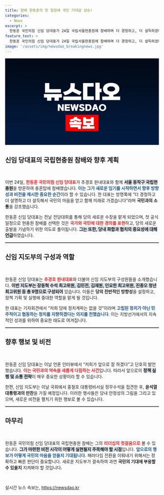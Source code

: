 ```yaml
---
title: 참배 한동훈의 첫 일정에 국민 기대감 상승!
categories:
  - News
excerpt: >
  한동훈 국민의힘 신임 당대표가 24일 국립서울현충원에 참배하며 더 경청하고, 더 설득하겠다는 메시지를 남겼다. 새로운 지도부와 함께 국정 운영의 의지를 다진 그는 윤석열 대통령과 만찬도 예정되어 있어, 정치적 협치의 행보가 기대된다.
feature_text: >
  한동훈 국민의힘 신임 당대표가 24일 국립서울현충원에 참배하며 더 경청하고, 더 설득하겠다는 메시지를 남겼다. 새로운 지도부와 함께 국정 운영의 의지를 다진 그는 윤석열 대통령과 만찬도 예정되어 있어, 정치적 협치의 행보가 기대된다.
image: '/assets/img/newsdao_breakingnews.jpg'
---
```


<p><img src="/assets/img/newsdao_breakingnews.jpg" alt="bookingtag 속보" /></p>

<h2 data-ke-size="size26">신임 당대표의 국립현충원 참배와 향후 계획</h2>

<p data-ke-size="size16">&nbsp;</p>

<p>이번 24일, <b><span style="color: #ee2323;">한동훈 국민의힘 신임 당대표</span></b>가 추경호 원내대표와 함께 <b><span style="background-color: #21538527;">서울 동작구 국립현충원</span></b>을 방문하여 충혼탑에 참배했습니다. <b><span style="color: #1a5490;">이는 그가 새로운 임기를 시작하면서 향후 방향성과 비전을 제시한 중요한 순간</span></b>이라 할 수 있습니다. 한 대표는 방명록에 “더 경청하고 더 설명하고 더 설득해서 국민의 마음을 얻고 함께 미래로 가겠습니다”라며 <b>국민과의 소통</b>을 강조했습니다.</p>

<p>한동훈 신임 당대표는 전날 전당대회를 통해 당의 새로운 수장을 맡게 되었으며, 첫 공식 일정으로 현충원 참배를 선택한 것은 <b><span style="color: #ee2323;">국가와 국민에 대한 경의를 표현</span></b>하고, 당의 새로운 출발을 기념하기 위한 의도로 풀이됩니다. <b><span style="background-color: #21538527;">그는 또한, 당내 화합과 협치의 중요성에 대해 언급</span></b>하였습니다. </p>

<hr style="height: 2px; border:none; color:#333; background-color:#333;" />

<h2 data-ke-size="size26">신임 지도부의 구성과 역할</h2>

<p data-ke-size="size16">&nbsp;</p>

<p>한동훈 신임 당대표는 <b><span style="color: #ee2323;">추경호 원내대표</span></b>와 더불어 신임 지도부의 구성원들을 소개했습니다. <b><span style="background-color: #21538527;">이번 지도부는 장동혁 수석 최고위원, 김민전, 김재원, 인요한 최고위원, 진종오 청년 최고위원 등 총 9명으로 구성되어</span></b> 있습니다. 이들은 <b>당의 전반적인 방향성</b>을 설정하고, 정책 기획 및 실행에 중대한 역할을 맡게 될 것입니다.</p>

<p>한 대표는 기자회견에서 “저희 당에 정치계파는 없을 것”이라며 <b><span style="color: #1a5490;">고립된 정치가 아닌 민주적이고 협동하는 정치를 지향하겠다는 의지를 전했습니다</span></b>. 이는 지방선거에서의 지속적인 성과를 위하여 중요한 태도로 여겨집니다. </p>

<hr style="height: 2px; border:none; color:#333; background-color:#333;" />

<h2 data-ke-size="size26">향후 행보 및 비전</h2>

<p data-ke-size="size16">&nbsp;</p>

<p>한동훈 신임 당대표는 이날 언론 인터뷰에서 “저희가 앞으로 잘 하겠다”고 단호히 발언했습니다. <b><span style="color: #ee2323;">이는 국민과의 약속을 새롭게 다짐하는 사건</span></b>입니다. 따라서 앞으로의 <b><span style="background-color: #21538527;">정책 실행 및 소통 전략</span></b>이 매우 중요한 상황이라 할 수 있습니다.</p>

<p>한편, 신임 지도부는 이날 국회에서 홍철호 대통령비서실 정무수석을 접견한 후, <b>윤석열 대통령과의 만찬</b>을 가질 예정입니다. 이러한 행사들은 당내 안정성의 그림을 그리고 있으며, 새로운 비전을 펼치기 위한 행보로 볼 수 있습니다.</p>

<hr style="height: 2px; border:none; color:#333; background-color:#333;" />

<h2 data-ke-size="size26">마무리</h2>

<p data-ke-size="size16">&nbsp;</p>

<p>한동훈 국민의힘 신임 당대표의 국립현충원 참배는 그의 <b><span style="color: #ee2323;">리더십의 첫걸음으로</span></b> 볼 수 있습니다. <b><span style="background-color: #21538527;">그가 마련한 비전 시각이 어떻게 실현될지 주목해야 할 시점</span></b>입니다. <b><span style="color: #1a5490;">앞으로의 행보가 어떻게 국민의 마음을 얻을지 기대됩니다.</span></b> 패러다임 전환을 이뤄내기 위해서는 정확하고 빠른 판단이 중요합니다. 새로운 지도부가 결속하여 과연 <b>국민의 기대에 부응할 수 있을지</b> 지켜봐야 할 것입니다. </p>

<p data-ke-size="size16">&nbsp;</p>
실시간 뉴스 속보는, <a href="https://newsdao.kr" rel="dofollow">https://newsdao.kr</a>


